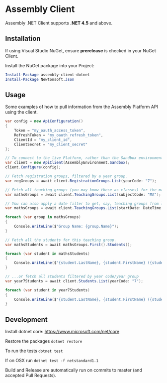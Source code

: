 # Assembly Client

Assembly .NET Client supports **.NET 4.5** and above.

## Installation

If using Visual Studio NuGet, ensure **prerelease** is checked in your NuGet Client.

Install the NuGet package into your Project:

```powershell
Install-Package assembly-client-dotnet
Install-Package Newtonsoft.Json
```

## Usage

Some examples of how to pull information from the Assembly Platform API using the client.

```c#
var config = new ApiConfiguration()
{
    Token = "my_oauth_access_token",
    RefreshToken = "my_oauth_refresh_token",
    ClientId = "my_client_id",
    ClientSecret = "my_client_secret"
};

// To connect to the live Platform, rather than the Sandbox environment, use simply: new ApiClient();
var client = new ApiClient(AssemblyEnvironment.Sandbox);
client.Configure(config);

// Fetch registration groups, filtered by a year group.
var regGroups = await client.RegistrationGroups.List(yearCode: "7");

// Fetch all teaching groups (you may know these as classes) for the mathematics subject code.
var mathsGroups = await client.TeachingGroups.List(subjectCode: "MA");

// You can also apply a date filter to get, say, teaching groups from last academic year or for another specific range of time.
var mathsGroups = await client.TeachingGroups.List(startDate: DateTime.Parse("2016-09-01"), endDate: DateTime.Parse("2017-07-31"));

foreach (var group in mathsGroups)
{
    Console.WriteLine($"Group Name: {group.Name}");
}

// Fetch all the students for this teaching group.
var mathsStudents = await mathsGroups.First().Students();

foreach (var student in mathsStudents)
{
    Console.WriteLine($"{student.LastName}, {student.FirstName} ({student.YearCode})");
}

// ...or fetch all students filtered by year code/year group
var year7Students = await client.Students.List(yearCode: "7");

foreach (var student in year7Students)
{
    Console.WriteLine($"{student.LastName}, {student.FirstName} ({student.YearCode})");
}

```

## Development

Install dotnet core: https://www.microsoft.com/net/core

Restore the packages `dotnet restore`

To run the tests `dotnet test`

If on OSX run `dotnet test -f netstandard1.1`

Build and Release are automatically run on commits to master (and accepted Pull Requests).
